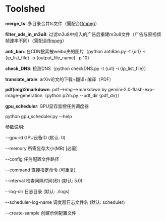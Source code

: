 # Toolshed

__merge_ts__: 多目录合并ts文件（需配合[ffmpeg](https://ffmpeg.org/)）

__filter_ads_in_m3u8__: 过滤m3u8中插入的广告后重建m3u8文件（广告与原视频帧速率不同）（需配合[ffmpeg](https://ffmpeg.org/)）

__anti_ban__: 在CDN搜索被weibo夹的图片（python antiBan.py -t {url} -i {ip_list_file} -o {output_file_name} -p 10）

__check_DNS__: 检测DNS（python checkDNS.py -t {url} -i {ip_list_file}）

__translate_arxiv__: arXiv论文的下载+翻译+编译（PDF）

__pdf(img)2markdown__: pdf-->img-->markdown by gemini-2.0-flash-exp-image-generation（python p2m.py --pdf_dir {pdf_dir}）

__gpu_scheduler__: GPU显存监控任务调度器

python gpu_scheduler.py --help

参数说明:

  --gpu-id              GPU设备ID (默认: 0)
  
  --memory              所需显存大小(MB) [必需]
  
  --config              任务配置文件路径
  
  --command             直接指定命令 (可重复)
  
  --interval            检查间隔时间(秒) (默认: 5.0)
  
  --log-dir             日志目录 (默认: ./logs)
  
  --scheduler-log-name  调度器日志文件名 (默认: scheduler)
  
  --create-sample       创建示例配置文件

